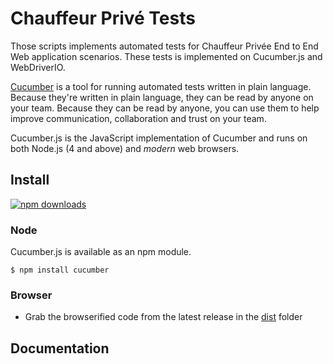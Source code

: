 # Chauffeur Privé Tests

Those scripts implements automated tests for Chauffeur Privée End to End Web application scenarios. These tests is implemented on Cucumber.js and WebDriverIO.

[Cucumber](https://cucumber.io) is a tool for running automated tests written in plain language. Because they're
written in plain language, they can be read by anyone on your team. Because they can be
read by anyone, you can use them to help improve communication, collaboration and trust on
your team.

Cucumber.js is the JavaScript implementation of Cucumber and runs on both Node.js (4 and above) and *modern* web browsers.

## Install

[![npm downloads](https://img.shields.io/npm/dm/cucumber.svg?style=flat-square)](http://npm-stat.com/charts.html?package=cucumber&from=2015-09-01)


### Node

Cucumber.js is available as an npm module.

``` shell
$ npm install cucumber
```

### Browser

* Grab the browserified code from the latest release in the [dist](/dist) folder

## Documentation